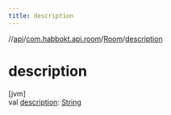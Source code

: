 ```yaml
---
title: description
---
```

//[api](../../../index.html)/[com.habbokt.api.room](../index.html)/[Room](index.html)/[description](description.html)



# description



[jvm]\
val [description](description.html): [String](https://kotlinlang.org/api/latest/jvm/stdlib/kotlin/-string/index.html)




